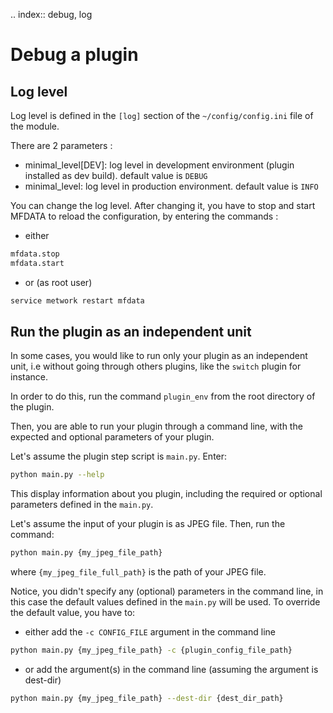 .. index:: debug, log
# Debug a plugin

## Log level

Log level is defined in the `[log]` section of the `~/config/config.ini` file of the module.

There are 2 parameters :

- minimal_level[DEV]: log level in development environment (plugin installed as dev build). default value is `DEBUG`
- minimal_level: log level in production environment. default value is `INFO`

You can change the log level. After changing it, you have to stop and start MFDATA to reload the configuration, by entering the commands :

- either
```bash
mfdata.stop
mfdata.start
```

- or (as root user)
```bash
service metwork restart mfdata
```

## Run the plugin as an independent unit

In some cases, you would like to run only your plugin as an independent unit, i.e without going through others plugins, like the `switch` plugin for instance.

In order to do this, run the command `plugin_env` from the root directory of the plugin.

Then, you are able to run your plugin through a command line, with the expected and optional parameters of your plugin.

Let's assume the plugin step script is `main.py`. Enter:
```bash
python main.py --help
```

This display information about you plugin, including the required or optional parameters defined in the `main.py`.

Let's assume the input of your plugin is as JPEG file. Then, run the command:
```bash
python main.py {my_jpeg_file_path}
```
where `{my_jpeg_file_full_path}` is the path of your JPEG file.

Notice, you didn't specify any (optional) parameters in the command line, in this case the default values defined in the `main.py` will be used. To override the default value, you have to:

- either add the `-c CONFIG_FILE` argument in the command line
```bash
python main.py {my_jpeg_file_path} -c {plugin_config_file_path}
```

- or add the argument(s) in the command line (assuming the argument is dest-dir)
```bash
python main.py {my_jpeg_file_path} --dest-dir {dest_dir_path}
```


